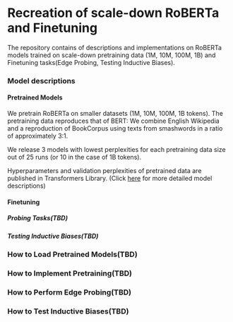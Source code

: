 # Recreation of scale-down RoBERTa and Finetuning
The repository contains of descriptions and implementations on RoBERTa models trained on scale-down pretraining data (1M, 10M, 100M, 1B) and Finetuning tasks(Edge Probing, Testing Inductive Biases).

### Model descriptions

#### Pretrained Models

We pretrain RoBERTa on smaller datasets (1M, 10M, 100M, 1B tokens). The pretraining data reproduces that of BERT: We combine English Wikipedia and a reproduction of BookCorpus using texts from smashwords in a ratio of approximately 3:1.

We release 3 models with lowest perplexities for each pretraining data size out of 25 runs (or 10 in the case of 1B tokens).

Hyperparameters and validation perplexities of pretrained data are published in Transformers Library. (Click [here](https://huggingface.co/nyu-mll) for more detailed model descriptions)

#### Finetuning

##### Probing Tasks(TBD)

##### Testing Inductive Biases(TBD)

### How to Load Pretrained Models(TBD)

### How to Implement Pretraining(TBD)

### How to Perform Edge Probing(TBD)

### How to Test Inductive Biases(TBD)
